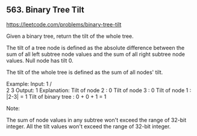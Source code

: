 ## 563. Binary Tree Tilt

https://leetcode.com/problems/binary-tree-tilt

Given a binary tree, return the tilt of the whole tree.

The tilt of a tree node is defined as the absolute difference between the sum of all left subtree node values and the sum of all right subtree node values. Null node has tilt 0.

The tilt of the whole tree is defined as the sum of all nodes' tilt.

Example:
Input:
1
/ \
 2 3
Output: 1
Explanation:
Tilt of node 2 : 0
Tilt of node 3 : 0
Tilt of node 1 : |2-3| = 1
Tilt of binary tree : 0 + 0 + 1 = 1

Note:

The sum of node values in any subtree won't exceed the range of 32-bit integer.
All the tilt values won't exceed the range of 32-bit integer.
